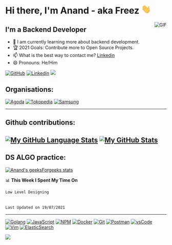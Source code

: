 # Hi there, I'm Anand - aka Freez <img width="30px" src="https://github.com/SatYu26/SatYu26/raw/master/Assets/Hi.gif" />

<img align="right" alt="GIF" height="160px" src="https://octodex.github.com/images/daftpunktocat-guy.gif" />

## I'm a Backend Developer

- 🌱 I am currently learning more about backend development.
- 🏆 2021 Goals: Contribute more to Open Source Projects.
- 📫 What is the best way to contact me? [Linkedin](https://www.linkedin.com/in/anandsharmak/)
- 😄 Pronouns: He/Him

[![GitHub](https://img.shields.io/badge/Github-100000?style=for-the-badge&logo=github&logoColor=white)](https://github.com/Anandsharmak)
[![Linkedin](https://img.shields.io/badge/Linkedin-0077B5?style=for-the-badge&logo=linkedin&logoColor=white)](https://www.linkedin.com/in/anandsharmak/)
![](https://visitor-badge.laobi.icu/badge?page_id=Anandsharmak.Anandsharmak)

## Organisations:
[![Agoda](https://media-exp1.licdn.com/dms/image/C4D0BAQGBa_7QNZNwpw/company-logo_200_200/0/1656643826125?e=1669852800&v=beta&t=PVC0LCoGFIk7o-PQYDhfA21XKfzWQ5v7-oXyK0An8OU)](https://www.linkedin.com/company/agoda/mycompany/)
[![Tokopedia](https://media-exp1.licdn.com/dms/image/C560BAQFMBlhfxZjCFg/company-logo_200_200/0/1615804646493?e=1669852800&v=beta&t=0Ovb6pVzBfxeuAeHL0CJG4pFWrgwgYkD_9cvnkgX9HU)](https://www.linkedin.com/company/pt--tokopedia/)
[![Samsung](https://media-exp1.licdn.com/dms/image/C560BAQHlLsokW0BMqw/company-logo_200_200/0/1660813210611?e=1669852800&v=beta&t=aV6b61nc0G_L8HRckBo2vhhAzx8H_45Lkc0ijojvI8g)](https://www.linkedin.com/company/samsung-electronics?originalSubdomain=in)

---
## Github contributions:
[![My GitHub Language Stats](https://github-readme-stats.vercel.app/api/top-langs/?username=Anandsharmak&langs_count=5&theme=tokyonight)]()
[![My GitHub Stats](https://github-readme-stats.vercel.app/api/?username=Anandsharmak&count_private=true&theme=tokyonight&showicons=true)]()
---

## DS ALGO practice:
[![Anand's geeksForgeeks stats](https://geeks-for-geeks-stats-api-napiyo.vercel.app/?userName=anand26041997)](https://auth.geeksforgeeks.org/user/anand26041997)

📊 **This Week I Spent My Time On** 

```text
Low Level Designing


Last Updated on 19/07/2021
```
<!--END_SECTION:waka-->


---


[![Golang](https://img.shields.io/badge/Go-00ADD8?style=for-the-badge&logo=go&logoColor=white)]()
[![JavaScript](https://img.shields.io/badge/JavaScript-F7DF1E?style=for-the-badge&logo=javascript&logoColor=black)]()
[![NPM](https://img.shields.io/badge/NPM-CB3837?style=for-the-badge&logo=npm&logoColor=white)]()
[![Docker](https://img.shields.io/badge/Docker-2CA5E0?style=for-the-badge&logo=docker&logoColor=white)]()
[![Git](https://img.shields.io/badge/Git-F05032?style=for-the-badge&logo=git&logoColor=white)]()
[![Postman](https://img.shields.io/badge/Postman-FF6C37?style=for-the-badge&logo=Postman&logoColor=white)]()
[![vsCode](https://img.shields.io/badge/vsCode-0078D4?style=for-the-badge&logo=visual%20studio%20code&logoColor=white)]()
[![Vim](https://img.shields.io/badge/Vim-%2311AB00.svg?&style=for-the-badge&logo=vim&logoColor=white)]()
[![ElasticSearch]()]()

<img src="https://imgur.com/rilHVxA.png"/> 

